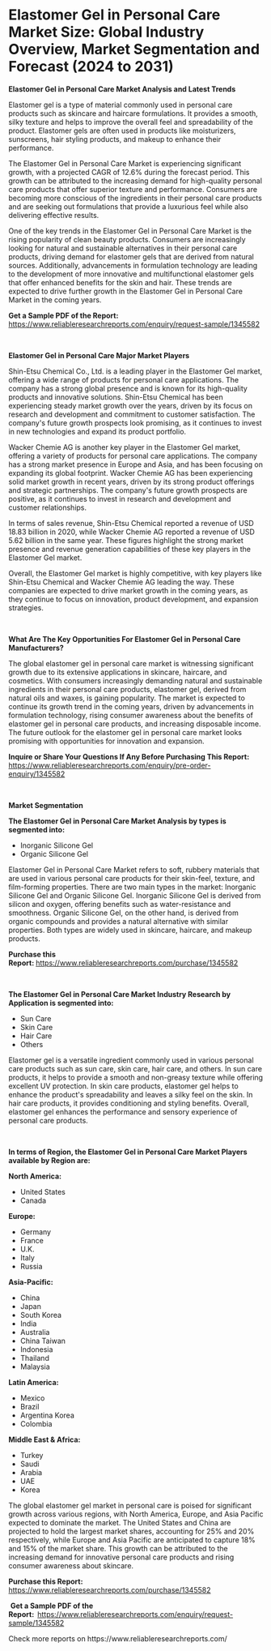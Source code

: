 <p><h1>Elastomer Gel in Personal Care Market Size: Global Industry Overview, Market Segmentation and Forecast (2024 to 2031)</h1></p><p><strong>Elastomer Gel in Personal Care Market Analysis and Latest Trends</strong></p>
<p><p>Elastomer gel is a type of material commonly used in personal care products such as skincare and haircare formulations. It provides a smooth, silky texture and helps to improve the overall feel and spreadability of the product. Elastomer gels are often used in products like moisturizers, sunscreens, hair styling products, and makeup to enhance their performance.</p><p>The Elastomer Gel in Personal Care Market is experiencing significant growth, with a projected CAGR of 12.6% during the forecast period. This growth can be attributed to the increasing demand for high-quality personal care products that offer superior texture and performance. Consumers are becoming more conscious of the ingredients in their personal care products and are seeking out formulations that provide a luxurious feel while also delivering effective results.</p><p>One of the key trends in the Elastomer Gel in Personal Care Market is the rising popularity of clean beauty products. Consumers are increasingly looking for natural and sustainable alternatives in their personal care products, driving demand for elastomer gels that are derived from natural sources. Additionally, advancements in formulation technology are leading to the development of more innovative and multifunctional elastomer gels that offer enhanced benefits for the skin and hair. These trends are expected to drive further growth in the Elastomer Gel in Personal Care Market in the coming years.</p></p>
<p><strong>Get a Sample PDF of the Report:&nbsp;</strong> <a href="https://www.reliableresearchreports.com/enquiry/request-sample/1345582">https://www.reliableresearchreports.com/enquiry/request-sample/1345582</a></p>
<p>&nbsp;</p>
<p><strong>Elastomer Gel in Personal Care Major Market Players</strong></p>
<p><p>Shin-Etsu Chemical Co., Ltd. is a leading player in the Elastomer Gel market, offering a wide range of products for personal care applications. The company has a strong global presence and is known for its high-quality products and innovative solutions. Shin-Etsu Chemical has been experiencing steady market growth over the years, driven by its focus on research and development and commitment to customer satisfaction. The company's future growth prospects look promising, as it continues to invest in new technologies and expand its product portfolio.</p><p>Wacker Chemie AG is another key player in the Elastomer Gel market, offering a variety of products for personal care applications. The company has a strong market presence in Europe and Asia, and has been focusing on expanding its global footprint. Wacker Chemie AG has been experiencing solid market growth in recent years, driven by its strong product offerings and strategic partnerships. The company's future growth prospects are positive, as it continues to invest in research and development and customer relationships.</p><p>In terms of sales revenue, Shin-Etsu Chemical reported a revenue of USD 18.83 billion in 2020, while Wacker Chemie AG reported a revenue of USD 5.62 billion in the same year. These figures highlight the strong market presence and revenue generation capabilities of these key players in the Elastomer Gel market.</p><p>Overall, the Elastomer Gel market is highly competitive, with key players like Shin-Etsu Chemical and Wacker Chemie AG leading the way. These companies are expected to drive market growth in the coming years, as they continue to focus on innovation, product development, and expansion strategies.</p></p>
<p>&nbsp;</p>
<p><strong>What Are The Key Opportunities For Elastomer Gel in Personal Care Manufacturers?</strong></p>
<p><p>The global elastomer gel in personal care market is witnessing significant growth due to its extensive applications in skincare, haircare, and cosmetics. With consumers increasingly demanding natural and sustainable ingredients in their personal care products, elastomer gel, derived from natural oils and waxes, is gaining popularity. The market is expected to continue its growth trend in the coming years, driven by advancements in formulation technology, rising consumer awareness about the benefits of elastomer gel in personal care products, and increasing disposable income. The future outlook for the elastomer gel in personal care market looks promising with opportunities for innovation and expansion.</p></p>
<p><strong>Inquire or Share Your Questions If Any Before Purchasing This Report:</strong> <a href="https://www.reliableresearchreports.com/enquiry/pre-order-enquiry/1345582">https://www.reliableresearchreports.com/enquiry/pre-order-enquiry/1345582</a></p>
<p>&nbsp;</p>
<p><strong>Market Segmentation</strong></p>
<p><strong>The Elastomer Gel in Personal Care Market Analysis by types is segmented into:</strong></p>
<p><ul><li>Inorganic Silicone Gel</li><li>Organic Silicone Gel</li></ul></p>
<p><p>Elastomer Gel in Personal Care Market refers to soft, rubbery materials that are used in various personal care products for their skin-feel, texture, and film-forming properties. There are two main types in the market: Inorganic Silicone Gel and Organic Silicone Gel. Inorganic Silicone Gel is derived from silicon and oxygen, offering benefits such as water-resistance and smoothness. Organic Silicone Gel, on the other hand, is derived from organic compounds and provides a natural alternative with similar properties. Both types are widely used in skincare, haircare, and makeup products.</p></p>
<p><strong>Purchase this Report:&nbsp;</strong><a href="https://www.reliableresearchreports.com/purchase/1345582">https://www.reliableresearchreports.com/purchase/1345582</a></p>
<p>&nbsp;</p>
<p><strong>The Elastomer Gel in Personal Care Market Industry Research by Application is segmented into:</strong></p>
<p><ul><li>Sun Care</li><li>Skin Care</li><li>Hair Care</li><li>Others</li></ul></p>
<p><p>Elastomer gel is a versatile ingredient commonly used in various personal care products such as sun care, skin care, hair care, and others. In sun care products, it helps to provide a smooth and non-greasy texture while offering excellent UV protection. In skin care products, elastomer gel helps to enhance the product's spreadability and leaves a silky feel on the skin. In hair care products, it provides conditioning and styling benefits. Overall, elastomer gel enhances the performance and sensory experience of personal care products.</p></p>
<p>&nbsp;</p>
<p><strong>In terms of Region, the Elastomer Gel in Personal Care Market Players available by Region are:</strong></p>
<p>
    <p> <strong> North America: </strong>
        <ul>
            <li>United States</li>
            <li>Canada</li>
        </ul>
        </p> 
    <p> <strong> Europe: </strong>
        <ul>
            <li>Germany</li>
            <li>France</li>
            <li>U.K.</li>
            <li>Italy</li>
            <li>Russia</li>
        </ul>
        </p> 
    <p> <strong> Asia-Pacific: </strong>
        <ul>
            <li>China</li>
            <li>Japan</li>
            <li>South Korea</li>
            <li>India</li>
            <li>Australia</li>
            <li>China Taiwan</li>
            <li>Indonesia</li>
            <li>Thailand</li>
            <li>Malaysia</li>
        </ul>
        </p> 
    <p> <strong> Latin America: </strong>
        <ul>
            <li>Mexico</li>
            <li>Brazil</li>
            <li>Argentina Korea</li>
            <li>Colombia</li>
        </ul>
        </p> 
    <p> <strong> Middle East & Africa: </strong>
        <ul>
            <li>Turkey</li>
            <li>Saudi</li>
            <li>Arabia</li>
            <li>UAE</li>
            <li>Korea</li>
        </ul>
    </p>
    </p>
<p><p>The global elastomer gel market in personal care is poised for significant growth across various regions, with North America, Europe, and Asia Pacific expected to dominate the market. The United States and China are projected to hold the largest market shares, accounting for 25% and 20% respectively, while Europe and Asia Pacific are anticipated to capture 18% and 15% of the market share. This growth can be attributed to the increasing demand for innovative personal care products and rising consumer awareness about skincare.</p></p>
<p><strong>Purchase this Report: </strong><a href="https://www.reliableresearchreports.com/purchase/1345582">https://www.reliableresearchreports.com/purchase/1345582</a></p>
<p>&nbsp;<strong>Get a Sample PDF of the Report:&nbsp;&nbsp;</strong><a href="https://www.reliableresearchreports.com/enquiry/request-sample/1345582">https://www.reliableresearchreports.com/enquiry/request-sample/1345582</a></p>
<p><strong></strong></p>
<p>Check more reports on https://www.reliableresearchreports.com/</p>